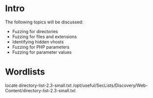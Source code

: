 # Intro

The following topics will be discussed:

- Fuzzing for directories
- Fuzzing for files and extensions
- Identifying hidden vhosts
- Fuzzing for PHP parameters
- Fuzzing for parameter values

# Wordlists

locate directory-list-2.3-small.txt
/opt/useful/SecLists/Discovery/Web-Content/directory-list-2.3-small.txt
